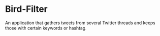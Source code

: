 # Bird-Filter
An application that gathers tweets from several Twitter threads and keeps those with certain keywords or hashtag.
